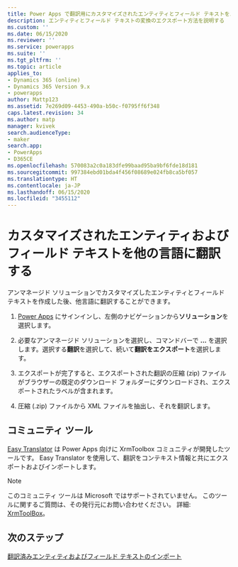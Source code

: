 ```yaml
---
title: Power Apps で翻訳用にカスタマイズされたエンティティとフィールド テキストをエクスポートする | MicrosoftDocs
description: エンティティとフィールド テキストの変換のエクスポート方法を説明する
ms.custom: ''
ms.date: 06/15/2020
ms.reviewer: ''
ms.service: powerapps
ms.suite: ''
ms.tgt_pltfrm: ''
ms.topic: article
applies_to:
- Dynamics 365 (online)
- Dynamics 365 Version 9.x
- powerapps
author: Mattp123
ms.assetid: 7e269d09-4453-490a-b50c-f0795ff6f348
caps.latest.revision: 34
ms.author: matp
manager: kvivek
search.audienceType:
- maker
search.app:
- PowerApps
- D365CE
ms.openlocfilehash: 570083a2c0a183dfe99baad95ba9bf6fde18d181
ms.sourcegitcommit: 997384ebd01bda4f456f08689e024fb8ca5bf057
ms.translationtype: HT
ms.contentlocale: ja-JP
ms.lasthandoff: 06/15/2020
ms.locfileid: "3455112"
---
```

# <a name="translate-customized-entity-and-field-text-into-other-languages"></a>カスタマイズされたエンティティおよびフィールド テキストを他の言語に翻訳する
アンマネージド ソリューションでカスタマイズしたエンティティとフィールド テキストを作成した後、他言語に翻訳することができます。  
  
1. [Power Apps](https://make.powerapps.com/?utm_source=padocs&utm_medium=linkinadoc&utm_campaign=referralsfromdoc) にサインインし、左側のナビゲーションから**ソリューション**を選択します。    
  
2. 必要なアンマネージド ソリューションを選択し、コマンドバーで **…** を選択します。選択する**翻訳**を選択して、続いて**翻訳をエクスポート**を選択します。  

3. エクスポートが完了すると、エクスポートされた翻訳の圧縮 (zip) ファイルがブラウザーの既定のダウンロード フォルダーにダウンロードされ、エクスポートされたラベルが含まれます。
  
4. 圧縮 (.zip) ファイルから XML ファイルを抽出し、それを翻訳します。  

## <a name="community-tools"></a>コミュニティ ツール

[Easy Translator](https://www.xrmtoolbox.com/plugins/MsCrmTools.Translator/) は Power Apps 向けに XrmToolbox コミュニティが開発したツールです。 Easy Translator を使用して、翻訳をコンテキスト情報と共にエクスポートおよびインポートします。 

> [!NOTE]
> このコミュニティ ツールは Microsoft ではサポートされていません。 このツールに関するご質問は、その発行元にお問い合わせください。 詳細: [XrmToolBox](https://www.xrmtoolbox.com)。

## <a name="next-steps"></a>次のステップ  
 [翻訳済みエンティティおよびフィールド テキストのインポート](import-translated-entity-field-text.md)

